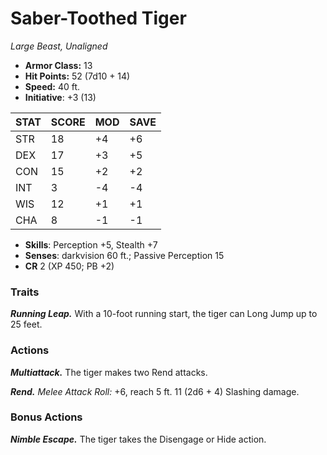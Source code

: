 # Saber-Toothed Tiger

*Large Beast, Unaligned*

- **Armor Class:** 13
- **Hit Points:** 52 (7d10 + 14)
- **Speed:** 40 ft.
- **Initiative**: +3 (13)

|STAT|SCORE|MOD|SAVE|
| --- | --- | --- | ---- |
| STR | 18 | +4 | +6 |
| DEX | 17 | +3 | +5 |
| CON | 15 | +2 | +2 |
| INT | 3 | -4 | -4 |
| WIS | 12 | +1 | +1 |
| CHA | 8 | -1 | -1 |

- **Skills**: Perception +5, Stealth +7
- **Senses**: darkvision 60 ft.; Passive Perception 15
- **CR** 2 (XP 450; PB +2)

### Traits

***Running Leap.*** With a 10-foot running start, the tiger can Long Jump up to 25 feet.


### Actions

***Multiattack.*** The tiger makes two Rend attacks.

***Rend.*** *Melee Attack Roll:* +6, reach 5 ft. 11 (2d6 + 4) Slashing damage.


### Bonus Actions

***Nimble Escape.*** The tiger takes the Disengage or Hide action.
